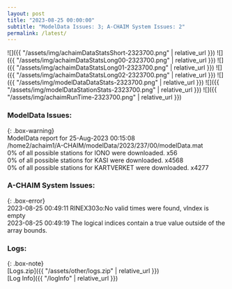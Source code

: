 ```yaml
---
layout: post
title: "2023-08-25 00:00:00"
subtitle: "ModelData Issues: 3; A-CHAIM System Issues: 2"
permalink: /latest/
---
```


![]({{ "/assets/img/achaimDataStatsShort-2323700.png" | relative_url }})
![]({{ "/assets/img/achaimDataStatsLong00-2323700.png" | relative_url }})
![]({{ "/assets/img/achaimDataStatsLong01-2323700.png" | relative_url }})
![]({{ "/assets/img/achaimDataStatsLong02-2323700.png" | relative_url }})
![]({{ "/assets/img/modelDataDataStats-2323700.png" | relative_url }})
![]({{ "/assets/img/modelDataStationStats-2323700.png" | relative_url }})
![]({{ "/assets/img/achaimRunTime-2323700.png" | relative_url }})


### ModelData Issues:  
  
{: .box-warning}  
 ModelData report for 25-Aug-2023 00:15:08   
 /home2/achaim1/A-CHAIM/modelData/2023/237/00/modelData.mat   
 0% of all possible stations for IONO were downloaded. x56   
 0% of all possible stations for KASI were downloaded. x4568   
 0% of all possible stations for KARTVERKET were downloaded. x4277   
  
### A-CHAIM System Issues:  
  
{: .box-error}  
2023-08-25 00:49:11 RINEX303o:No valid times were found, vIndex is empty  
2023-08-25 00:49:19 The logical indices contain a true value outside of the array bounds.  

### Logs:  
  
{: .box-note}  
[Logs.zip]({{ "/assets/other/logs.zip" | relative_url }})  
[Log Info]({{ "/logInfo" | relative_url }})  
